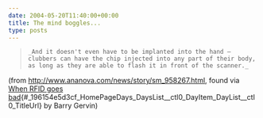 ```yaml
---
date: 2004-05-20T11:40:00+00:00
title: The mind boggles...
type: posts
---
```

<blockquote dir="ltr" style="MARGIN-RIGHT: 0px">

    _And it doesn't even have to be implanted into the hand – clubbers can have the chip injected into any part of their body, as long as they are able to flash it in front of the scanner._

</blockquote>

(from <http://www.ananova.com/news/story/sm_958267.html>, found via [When RFID goes bad](http://objectsharp.com/Blogs/barry/archive/2004/05/18/458.aspx){#_196154e5d3cf_HomePageDays_DaysList__ctl0_DayItem_DayList__ctl0_TitleUrl} by Barry Gervin)
